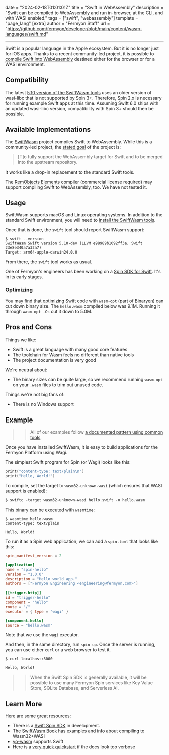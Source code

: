 date = "2024-02-18T01:01:01Z"
title = "Swift in WebAssembly"
description = "Swift can be compiled to WebAssembly and run in-browser, at the CLI, and with WASI enabled."
tags = ["swift", "webassembly"]
template = "page_lang"
[extra]
author = "Fermyon Staff"
url = "https://github.com/fermyon/developer/blob/main/content/wasm-languages/swift.md"

---

Swift is a popular language in the Apple ecosystem.
But it is no longer just for iOS apps.
Thanks to a recent community-led project, it is possible to [compile Swift into WebAssembly](https://swiftwasm.org/)
destined either for the browser or for a WASI environment.

## Compatibility

The latest [5.10 version of the SwiftWasm tools](https://book.swiftwasm.org/getting-started/setup.html#installation---latest-release-swiftwasm-510) uses an older version of wasi-libc that is not supported by Spin 3+. Therefore, Spin 2.x is necessary for running example Swift apps at this time. Assuming Swift 6.0 ships with an updated wasi-libc version, compatibility with Spin 3+ should then be possible.

## Available Implementations

The [SwiftWasm](https://swiftwasm.org/) project compiles Swift to WebAssembly. While this is a community-led project, the [stated goal](https://book.swiftwasm.org/index.html) of the project is:

> [T]o fully support the WebAssembly target for Swift and to be merged into the upstream repository.

It works like a drop-in replacement to the standard Swift tools.

The [RemObjects Elements](https://www.elementscompiler.com/elements/) compiler (commercial license required) may support compiling Swift to WebAssembly, too. We have not tested it.

## Usage

SwiftWasm supports macOS and Linux operating systems. In addition to the standard Swift environment, you will need to [install the SwiftWasm tools](https://book.swiftwasm.org/getting-started/setup.html).

Once that is done, the `swift` tool should report SwiftWasm support:

```
$ swift --version
SwiftWasm Swift version 5.10-dev (LLVM e98989b1092ff3a, Swift 23e8e340a7a32a7)
Target: arm64-apple-darwin24.0.0
```

From there, the `swift` tool works as usual.

One of Fermyon's engineers has been working on a [Spin SDK for Swift](https://github.com/endocrimes/swiftwasm-test). It's in its early stages.

### Optimizing

You may find that optimizing Swift code with `wasm-opt` (part of [Binaryen](https://github.com/WebAssembly/binaryen)) can cut down binary size. The `hello.wasm` compiled below was 9.1M. Running it through `wasm-opt -Os` cut it down to 5.0M.

## Pros and Cons

Things we like:

- Swift is a great language with many good core features
- The toolchain for Wasm feels no different than native tools
- The project documentation is very good

We're neutral about:

- The binary sizes can be quite large, so we recommend running `wasm-opt` on your `.wasm` files to trim out unused code.

Things we're not big fans of:

- There is no Windows support

## Example

>> All of our examples follow [a documented pattern using common tools](/wasm-languages/about-examples).

Once you have installed SwiftWasm, it is easy to build applications for the Fermyon Platform using Wagi.

The simplest Swift program for Spin (or Wagi) looks like this:

```swift
print("content-type: text/plain\n")
print("Hello, World!")
```

To compile, set the target to `wasm32-unknown-wasi` (which ensures that WASI support is enabled):

```console
$ swiftc -target wasm32-unknown-wasi hello.swift -o hello.wasm
```

This binary can be executed with `wasmtime`:

```console
$ wasmtime hello.wasm
content-type: text/plain

Hello, World!
```

To run it as a Spin web application, we can add a `spin.toml` that looks like this:

```toml
spin_manifest_version = 2

[application]
name = "spin-hello"
version = "1.0.0"
description = "Hello world app."
authors = ["Fermyon Engineering <engineering@fermyon.com>"]

[[trigger.http]]
id = "trigger-hello"
component = "hello"
route = "/"
executor = { type = "wagi" }

[component.hello]
source = "hello.wasm"
```

Note that we use the `wagi` executor.

And then, in the same directory, run `spin up`. Once the server is running, you can use either `curl` or a web browser to test it.

```console
$ curl localhost:3000

Hello, World!
```

>> When the Swift Spin SDK is generally available, it will be possible to use many Fermyon Spin services like Key Value Store, SQLite Database, and Serverless AI.

## Learn More

Here are some great resources:

- There is a [Swift Spin SDK](https://github.com/endocrimes/swiftwasm-test) in development.
- The [SwiftWasm Book](https://book.swiftwasm.org/) has examples and info about compiling to Wasm32+WASI
- [yo-wasm](https://github.com/deislabs/yo-wasm) supports Swift
- Here is a [very quick quickstart](https://betterprogramming.pub/get-started-with-swift-for-webassembly-on-macos-with-swiftwasm-5d588a086120) if the docs look too verbose
